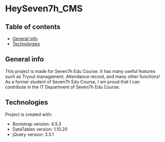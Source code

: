 # HeySeven7h_CMS

## Table of contents
* [General info](#general-info)
* [Technologies](#technologies)

## General info
This project is made for Seven7h Edu Course. It has many useful features such as Tryout management, Attendance record, and many other functions!
As a former student of Seven7h Edu Course, I am proud that I can contribute in the IT Department of Seven7h Edu Course.
	
## Technologies
Project is created with:
* Bootstrap version: 4.5.3
* DataTables version: 1.10.20
* jQuery version: 3.5.1